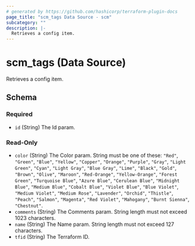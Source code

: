 ```yaml
---
# generated by https://github.com/hashicorp/terraform-plugin-docs
page_title: "scm_tags Data Source - scm"
subcategory: ""
description: |-
  Retrieves a config item.
---
```


# scm_tags (Data Source)

Retrieves a config item.



<!-- schema generated by tfplugindocs -->
## Schema

### Required

- `id` (String) The Id param.

### Read-Only

- `color` (String) The Color param. String must be one of these: `"Red"`, `"Green"`, `"Blue"`, `"Yellow"`, `"Copper"`, `"Orange"`, `"Purple"`, `"Gray"`, `"Light Green"`, `"Cyan"`, `"Light Gray"`, `"Blue Gray"`, `"Lime"`, `"Black"`, `"Gold"`, `"Brown"`, `"Olive"`, `"Maroon"`, `"Red-Orange"`, `"Yellow-Orange"`, `"Forest Green"`, `"Turquoise Blue"`, `"Azure Blue"`, `"Cerulean Blue"`, `"Midnight Blue"`, `"Medium Blue"`, `"Cobalt Blue"`, `"Violet Blue"`, `"Blue Violet"`, `"Medium Violet"`, `"Medium Rose"`, `"Lavender"`, `"Orchid"`, `"Thistle"`, `"Peach"`, `"Salmon"`, `"Magenta"`, `"Red Violet"`, `"Mahogany"`, `"Burnt Sienna"`, `"Chestnut"`.
- `comments` (String) The Comments param. String length must not exceed 1023 characters.
- `name` (String) The Name param. String length must not exceed 127 characters.
- `tfid` (String) The Terraform ID.
